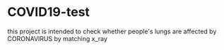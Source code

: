 # COVID19-test
this project is intended to check whether people's lungs are affected by CORONAVIRUS by matching x_ray
